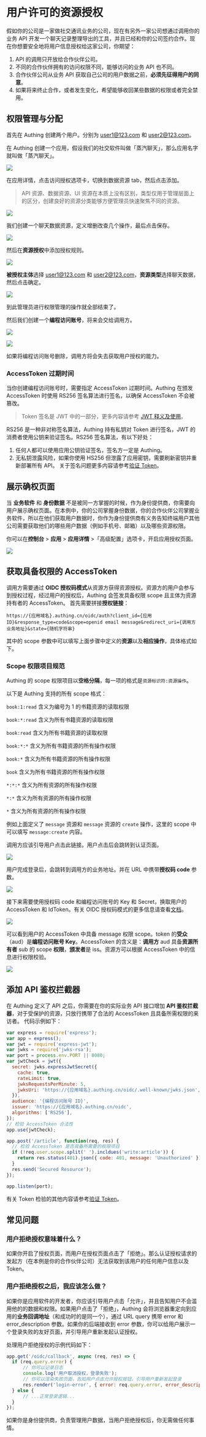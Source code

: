 # 用户许可的资源授权

<LastUpdated/>

假如你的公司是一家做社交通讯业务的公司，现在有另外一家公司想通过调用你的业务 API 开发一个聊天记录整理导出的工具，并且已经和你的公司签约合作。现在你想要安全地将用户信息授权给这家公司，你期望：

1. API 的调用只开放给合作伙伴公司。
2. 不同的合作伙伴拥有的访问权限不同，能够访问的业务 API 也不同。
3. 合作伙伴公司从业务 API 获取自己公司的用户数据之前，**必须先征得用户的同意**。
4. 如果将来终止合作，或者发生变化，希望能够收回某些数据的权限或者完全禁用。

## 权限管理与分配

首先在 Authing 创建两个用户。分别为 user1@123.com 和 user2@123.com。

在 Authing 创建一个应用，假设我们的社交软件叫做「蒸汽聊天」，那么应用名字就叫做「蒸汽聊天」。

![](./images/create-app.png)

在应用详情，点击访问授权选项卡，切换到数据资源 tab，然后点击添加。

> API 资源、数据资源、UI 资源在本质上没有区别，类型仅用于管理层面上的区分，创建良好的资源分类能够方便管理员快速聚焦不同的资源。

![](./images/add-resource.png)

我们创建一个聊天数据资源，定义增删改查几个操作，最后点击保存。

![](./images/add-resource-action.png)

然后在**资源授权**中添加授权规则。

![](./images/add-acl-1.png)

**被授权主体**选择 user1@123.com 和 user2@123.com，**资源类型**选择聊天数据，然后点击确定。

![](./images/add-acl-2.png)

到此管理员进行权限管理的操作就全部结束了。

然后我们创建一个**编程访问账号**，将来会交给调用方。

![](./images/create-programmatic-account-1.png)

![](./images/create-programmatic-account-2.png)

如果将编程访问账号删除，调用方将会失去获取用户授权的能力。

### AccessToken 过期时间

当你创建编程访问账号时，需要指定 AccessToken 过期时间。Authing 在颁发 AccessToken 时使用 RS256 签名算法进行签名，以确保 AccessToken 不会被篡改。
> Token 签名是 JWT 中的一部分，更多内容请参考 [JWT 释义及使用](/concepts/jwt-token.md)。

RS256 是一种非对称签名算法，Authing 持有私钥对 Token 进行签名，JWT 的消费者使用公钥来验证签名。RS256 签名算法，有以下好处：

1. 任何人都可以使用应用公钥验证签名，签名方一定是 Authing。
2. 无私钥泄露风险，如果你使用 HS256 但泄露了应用密钥，需要刷新密钥并重新部署所有 API。
   关于签名问题更多内容请参考[验证 Token](/guides/faqs/how-to-validate-user-token.md)。

## 展示确权页面

当 **业务软件** 和 **身份数据** 不是被同一方掌握的时候，作为身份提供商，你需要向用户展示确权页面。在本例中，你的公司掌握身份数据，你的合作伙伴公司掌握业务软件，所以在他们获取用户数据时，你作为身份提供商有义务告知终端用户其他公司需要获取他们的哪些用户数据（例如手机号、邮箱）以及哪些资源权限。

你可以在**控制台** > **应用** > **应用详情** >「高级配置」选项卡，开启应用授权页面。

![](./images/auth-page-switch.png)

## 获取具备权限的 AccessToken

调用方需要通过 **OIDC 授权码模式**从资源方获得资源授权。资源方的用户会参与到授权过程，经过用户的授权后，Authing 会签发具备权限 scope 且主体为资源持有者的 AccessToken。
首先需要拼接**授权链接**：

```http
https://{应用域名}.authing.cn/oidc/auth?client_id={应用ID}&response_type=code&scope=openid email message&redirect_uri={调用方业务地址}&state={随机字符串}
```

其中的 scope 参数中可以填写上面步骤中定义的**资源**以及**相应操作**，具体格式如下。

### Scope 权限项目规范

Authing 的 scope 权限项目以**空格分隔**，每一项的格式是`资源标识符:资源操作`。

以下是 Authing 支持的所有 scope 格式：

`book:1:read` 含义为编号为 1 的书籍资源的读取权限

`book:*:read` 含义为所有书籍资源的读取权限

`book:read` 含义为所有书籍资源的读取权限

`book:*:*` 含义为所有书籍资源的所有操作权限

`book:*` 含义为所有书籍资源的所有操作权限

`book` 含义为所有书籍资源的所有操作权限

`*:*:*` 含义为所有资源的所有操作权限

`*:*` 含义为所有资源的所有操作权限

`*` 含义为所有资源的所有操作权限

例如上面定义了 `message` 资源和 `message` 资源的 `create` 操作，这里的 scope 中可以填写 `message:create` 内容。

调用方应该引导用户点击此链接。用户点击后会跳转到认证页面。

![](./images/user-login-1.png)

用户完成登录后，会跳转到调用方的业务地址。并在 URL 中携带**授权码 code** 参数。

![](./images/user-login-2.png)

接下来需要使用授权码 code 和编程访问账号的 Key 和 Secret，换取用户的 AccessToken 和 IdToken。有关 OIDC 授权码模式的更多信息请查看[文档](/authentication/oidc/oidc-authorization.md#使用授权码模式-authorization-code-flow)。

![](~@imagesZhCn/guides/authorization/user-consent-authz-5.png)

可以看到用户的 AccessToken 中具备 message 权限 scope。token 的**受众**（aud）是**编程访问账号 Key**。AccessToken 的含义是：**调用方** aud 具备**资源所有者** sub 的 scope **权限**，**颁发者**是 iss。资源方可以根据 AccessToken 中的信息进行权限校验。

![](~@imagesZhCn/guides/authorization/user-consent-authz-6.png)

## 添加 API 鉴权拦截器

在 Authing 定义了 API 之后，你需要在你的实际业务 API 接口增加 **API 鉴权拦截器**，对于受保护的资源，只放行携带了合法的 AccessToken 且具备所需权限的来访者。
代码示例如下：

```javascript
var express = require('express');
var app = express();
var jwt = require('express-jwt');
var jwks = require('jwks-rsa');
var port = process.env.PORT || 8080;
var jwtCheck = jwt({
  secret: jwks.expressJwtSecret({
    cache: true,
    rateLimit: true,
    jwksRequestsPerMinute: 5,
    jwksUri: 'https://{应用域名}.authing.cn/oidc/.well-known/jwks.json',
  }),
  audience: '{编程访问账号 ID}',
  issuer: 'https://{应用域名}.authing.cn/oidc',
  algorithms: ['RS256'],
});
// 检验 AccessToken 合法性
app.use(jwtCheck);

app.post('/article', function(req, res) {
  // 检验 AccessToken 是否具备所需要的权限项目
  if (!req.user.scope.split(' ').incldues('write:article')) {
    return res.status(401).json({ code: 401, message: 'Unauthorized' });
  }
  res.send('Secured Resource');
});

app.listen(port);
```

有关 Token 检验的其他内容请参考[验证 Token](/guides/faqs/how-to-validate-user-token.md)。

## 常见问题

### 用户拒绝授权意味着什么？

如果你开启了授权页面，而用户在授权页面点击了「拒绝」。那么认证授权请求的发起方（在本例是你的合作伙伴公司）无法获取到该用户的任何用户信息以及 Token。

### 用户拒绝授权之后，我应该怎么做？

如果你是应用软件的开发者，你应该引导用户点击「允许」，并且告知用户不会滥用他的的数据和权限。如果用户点击了「拒绝」，Authing 会将浏览器重定向到应用的**业务回调地址**（和成功时的是同一个），通过 URL query 携带 error 和 error_description 参数。如果你的后端接收到 error 参数，你可以给用户展示一个登录失败的友好页面，并引导用户重新发起认证授权。

处理用户拒绝授权的示例代码如下：

```js
app.get('/oidc/callback', async (req, res) => {
  if (req.query.error) {
      // 你可以记录日志
      console.log('用户取消授权，登录失败');
      // 你可以渲染失败页面，告知用户点击允许授权按钮，引导用户重新发起登录
      res.render('login-error', { error: req.query.error, error_description: req.query.error_description });
  } else {
      // ...正常登录逻辑...
  }
});
```

如果你是身份提供商，负责管理用户数据，当用户拒绝授权后，你无需做任何事情。
